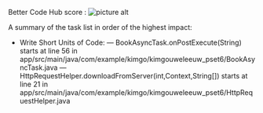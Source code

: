 
Better Code Hub score : ![picture alt](https://www.dropbox.com/s/pyoot4x09kmodwd/Better_code_hub_GreatReads.png?raw=1 "Better Code Hub score")

A summary of the task list in order of the highest impact:
* Write Short Units of Code:
  — BookAsyncTask.onPostExecute(String)
      starts at line 56 in app/src/main/java/com/example/kimgo/kimgouweleeuw_pset6/BookAsyncTask.java
  — HttpRequestHelper.downloadFromServer(int,Context,String[])
      starts at line 21 in app/src/main/java/com/example/kimgo/kimgouweleeuw_pset6/HttpRequestHelper.java
